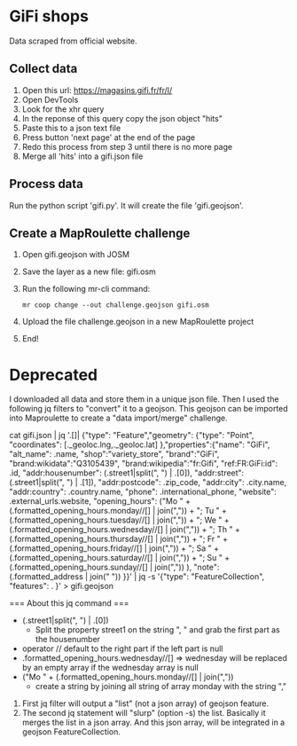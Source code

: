 # GiFi shops

Data scraped from official website.

## Collect data

1. Open this url: https://magasins.gifi.fr/fr/l/
2. Open DevTools
3. Look for the xhr query
4. In the reponse of this query copy the json object "hits"
5. Paste this to a json text file
6. Press button 'next page' at the end of the page
7. Redo this process from step 3 until there is no more page
8. Merge all 'hits' into a gifi.json file

## Process data

Run the python script 'gifi.py'. It will create the file 'gifi.geojson'.

## Create a MapRoulette challenge

1. Open gifi.geojson with JOSM
2. Save the layer as a new file: gifi.osm
3. Run the following mr-cli command:

    `mr coop change --out challenge.geojson gifi.osm`
4. Upload the file challenge.geojson in a new MapRoulette project
5. End!

# Deprecated

I downloaded all data and store them in a unique json file. Then I used the following jq filters to "convert" it to a geojson.
This geojson can be imported into Maproulette to create a "data import/merge" challenge.

cat gifi.json | jq '.[]| {"type": "Feature","geometry": {"type": "Point", "coordinates": [._geoloc.lng,._geoloc.lat] },"properties":{"name": "GiFi", "alt_name": .name, "shop":"variety_store", "brand":"GiFi", "brand:wikidata":"Q3105439", "brand:wikipedia":"fr:Gifi", "ref:FR:GiFi:id": .id, "addr:housenumber": (.street1|split(", ") | .[0]), "addr:street": (.street1|split(", ") | .[1]), "addr:postcode": .zip_code, "addr:city": .city.name, "addr:country": .country.name, "phone": .international_phone, "website": .external_urls.website, "opening_hours": ("Mo " + (.formatted_opening_hours.monday//[] | join(",")) + "; Tu " + (.formatted_opening_hours.tuesday//[] | join(",")) + "; We " + (.formatted_opening_hours.wednesday//[] | join(",")) + "; Th " + (.formatted_opening_hours.thursday//[] | join(",")) + "; Fr " + (.formatted_opening_hours.friday//[] | join(",")) + "; Sa " + (.formatted_opening_hours.saturday//[] | join(",")) + "; Su " + (.formatted_opening_hours.sunday//[] | join(",")) ), "note": (.formatted_address | join(" ")) }}' | jq -s '{"type": "FeatureCollection", "features": . }' > gifi.geojson

=== About this jq command ===

- (.street1|split(", ") | .[0])
  -  Split the property street1 on the string ", " and grab the first part as the housenumber
- operator // default to the right part if the left part is null
- .formatted_opening_hours.wednesday//[] => wednesday will be replaced by an empty array if the wednesday array is null
- ("Mo " + (.formatted_opening_hours.monday//[] | join(","))
  - create a string by joining all string of array monday with the string ","

1. First jq filter will output a "list" (not a json array) of geojson feature.
2. The second jq statement will "slurp" (option -s) the list. Basically it merges the list in a json array. And this json array, will be integrated in a geojson FeatureCollection.
